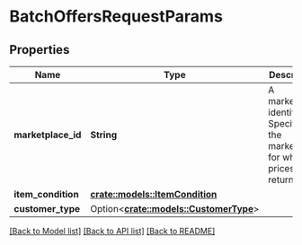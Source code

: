 # BatchOffersRequestParams

## Properties

Name | Type | Description | Notes
------------ | ------------- | ------------- | -------------
**marketplace_id** | **String** | A marketplace identifier. Specifies the marketplace for which prices are returned. | 
**item_condition** | [**crate::models::ItemCondition**](ItemCondition.md) |  | 
**customer_type** | Option<[**crate::models::CustomerType**](CustomerType.md)> |  | [optional]

[[Back to Model list]](../README.md#documentation-for-models) [[Back to API list]](../README.md#documentation-for-api-endpoints) [[Back to README]](../README.md)


